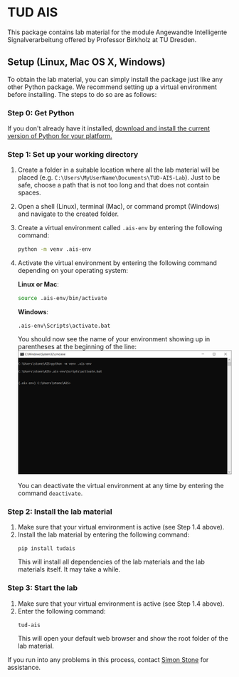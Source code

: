 # TUD AIS
This package contains lab material for the module Angewandte Intelligente Signalverarbeitung offered by Professor 
Birkholz at TU Dresden.


## Setup (Linux, Mac OS X, Windows)
To obtain the lab material, you can simply install the package just like any other Python package. We recommend 
setting up a virtual environment before installing. The steps to do so are as follows:

### Step 0: Get Python
If you don't already have it installed, [download and install the current version of Python for your platform.](https://www.python.org/downloads/)

### Step 1: Set up your working directory
1. Create a folder in a suitable location where all the lab material will be placed 
(e.g. ``C:\Users\MyUserName\Documents\TUD-AIS-Lab``). Just to be safe, choose a path that is not too long and that 
does not contain spaces.
2. Open a shell (Linux), terminal (Mac), or command prompt (Windows) and navigate to the created folder.
3. Create a virtual environment called ``.ais-env`` by entering the following command:
    ```bash
    python -m venv .ais-env
    ```
4. Activate the virtual environment by entering the following command depending on your operating system:

    **Linux or Mac**:
    ```bash
    source .ais-env/bin/activate
    ```
    **Windows**:
    ```
    .ais-env\Scripts\activate.bat
    ```
    You should now see the name of your environment showing up in parentheses at the beginning of the line:
    ![Screenshot showing the active virtual environment in the command prompt](doc/img/fig-activate-venv.png "Active virtual environment")
    
    You can deactivate the virtual environment at any time by entering the command ``deactivate``.

### Step 2: Install the lab material
1. Make sure that your virtual environment is active (see Step 1.4 above).
2. Install the lab material by entering the following command:
    ```
    pip install tudais
    ```
   This will install all dependencies of the lab materials and the lab materials 
   itself. It may take a while.
   
### Step 3: Start the lab
1. Make sure that your virtual environment is active (see Step 1.4 above).
2. Enter the following command:
   ```
   tud-ais
   ```
   This will open your default web browser and show the root folder of the lab material.
   

If you run into any problems in this process, contact [Simon Stone](mailto:simon.stone@tu-dresden.de?subject=Praktikum%20AIS) for 
assistance.
   
   


 
 



